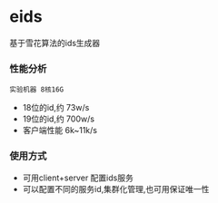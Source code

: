 # eids

基于雪花算法的ids生成器

### 性能分析
`实验机器 8核16G`
 - 18位的id,约 73w/s
 - 19位的id,约 700w/s
 -  客户端性能 6k~11k/s

### 使用方式
- 可用client+server 配置ids服务
- 可以配置不同的服务id,集群化管理,也可用保证唯一性